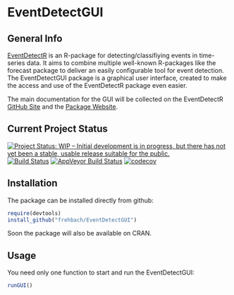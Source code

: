 # EventDetectGUI
## General Info
[EventDetectR](https://frehbach.github.io/EventDetectR/) is an R-package for detecting/classifiying events in time-series data.
It aims to combine multiple well-known R-packages like the forecast package to deliver an easily configurable tool for event detection. The EventDetectGUI package is a graphical user interface, created to make the access and use of the EventDetectR package even easier. 

The main documentation for the GUI will be collected on the EventDetectR [GitHub Site](https://github.com/frehbach/EventDetectR/) and the [Package Website](https://frehbach.github.io/EventDetectR/).

## Current Project Status
<a href="http://www.repostatus.org/#wip"><img src="http://www.repostatus.org/badges/latest/wip.svg" alt="Project Status: WIP – Initial development is in progress, but there has not yet been a stable, usable release suitable for the public." /></a>
[![Build Status](https://travis-ci.org/frehbach/EventDetectGUI.svg?branch=master)](https://travis-ci.org/frehbach/EventDetectGUI)
[![AppVeyor Build Status](https://ci.appveyor.com/api/projects/status/github/frehbach/EventDetectGUI?branch=master&svg=true)](https://ci.appveyor.com/project/frehbach/EventDetectGUI)
[![codecov](https://codecov.io/gh/frehbach/EventDetectGUI/branch/master/graph/badge.svg)](https://codecov.io/gh/frehbach/EventDetectGUI)


## Installation
The package can be installed directly from github:

```R
require(devtools)
install_github("frehbach/EventDetectGUI")
```

Soon the package will also be available on CRAN.

## Usage
You need only one function to start and run the EventDetectGUI:

```R
runGUI()
```
